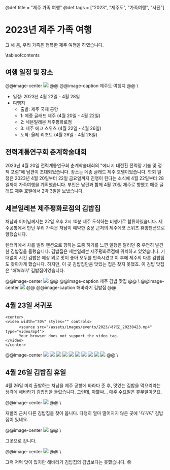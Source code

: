@def title = "제주 가족 여행"
@def tags = ["2023", "제주도", "가족여행", "사진"]

# 2023년 제주 가족 여행

그 해 봄, 우리 가족은 행복한 제주 여행을 하였습니다.

\tableofcontents <!-- you can use \toc as well -->

##  여행 일정 및 장소
@@image-center
![](/assets/images/events/2023/JeJu_Places.jpg)
@@
@@image-caption
제주도 여행지
@@
\\
* 일정: 2023년 4월 22일 - 4월 28일
* 여행지
  * 출발: 제주 국제 공항
  * 1: 메종 글래드 제주 (4월 20일 - 4월 22일)
  * 2: 세븐일레븐 제주평화로점
  * 3: 제주 에코 스위츠 (4월 22일 - 4월 26일)
  * 도착: 올레 리조트 (4월 26일 - 4월 28일)

## 전력계통연구회 춘계학술대회
2023년 4월 20일 전력계통연구회 춘계학술대회의 "에너지 대전환 전력망 기술 및 정책 포럼"에 남편이 초대되었습니다. 
장소는 메종 글래드 제주 호텔이었습니다.
학회 일정은 2023년 4월 20일부터 22일 금요일까지 진행이 된다는 소식에 4월 22일부터 28일까지 가족여행을 계획했습니다. 
부인은 남편과 함께 4월 20일 제주로 향했고 메종 글래드 제주 호텔에서 2박 3일을 보냈습니다.

## 세븐일레븐 제주평화로점의 김밥집
처남과 어머님께서는 22일 오후 2시 10분 제주 도착하는 비행기로 합류하였습니다.
제주공항에서 만난 우리 가족은 처남이 예약한 중문 근처의 제주에코 스위츠 휴양펜션으로 향했습니다.

렌터카에서 차를 빌려 펜션으로 향하는 도중 허기를 느낀 일행은 달리던 중 우연히 발견한 김밥집을 들렀습니다.
김밥집은 세븐일레븐 제주평화로점에 위치하고 있었습니다.
기대없이 시킨 김밥은 예상 외로 맛이 좋아 모두를 만족시켰고 이 후에 제주의 다른 김밥집도 찾아가게 했습니다.
하지만, 이 곳 김밥집만큼 맛있는 집은 찾지 못했죠.
이 김밥 맛집은 '*해바라기*' 김밥집이었습니다. 

@@image-center
![](/assets/images/events/2023/JeJu_KimBabStore.jpg)
@@
@@image-caption
제주 김밥 맛집 
@@
\\
@@image-center
![](/assets/images/events/2023/해바라기김밥집.jpg)
@@
@@image-caption
해바라기 김밥집
@@

## 4월 23일 서귀포
~~~
<center>
<video width="70%" styles="" controls>
      <source src="/assets/images/events/2023/서귀포_20230423.mp4" type="video/mp4">
      Your browser does not support the video tag.
</video>
</center>
~~~

@@image-center
![](/assets/images/events/2023/서귀포_20230423_01.jpg)
![](/assets/images/events/2023/서귀포_20230423_02.jpg)
![](/assets/images/events/2023/서귀포_20230423_03.jpg)
![](/assets/images/events/2023/서귀포_20230423_04.jpg)
![](/assets/images/events/2023/서귀포_20230423_05.jpg)
![](/assets/images/events/2023/서귀포_20230423_06.jpg)
![](/assets/images/events/2023/서귀포_20230423_07.jpg)
![](/assets/images/events/2023/서귀포_20230423_08.jpg)
![](/assets/images/events/2023/서귀포_20230423_09.jpg)
![](/assets/images/events/2023/서귀포_20230423_10.jpg)
@@
\\

## 4월 26일 김밥집 휴일
4월 26일 미리 출발하는 처남을 제주 공항에 바라다 준 후, 맛있는 김밥을 먹으리라는 생각에 해바라기 김밥집을 들렀습니다. 
그런데, 아뿔싸... 매주 수요일은 휴무일이군요.

@@image-center
![](/assets/images/events/2023/해바라기김밥집_휴무_20230426.jpg)
@@
\\

재빨리 근처 다른 김밥집을 찾아 봅니다.
다행히 얼마 떨어지지 않은 곳에 '*다가미*' 김밥집이 있네요.

@@image-center
![](/assets/images/events/2023/다가미가는길_20230426.jpg)
@@
\\

그곳으로 갑니다.

@@image-center
![](/assets/images/events/2023/다가미김밥집_20230426.jpg)
@@
\\

그럭 저럭 맛이 있지만 해바라기 김밥집의 김밥보다는 못했습니다. :disappointed: